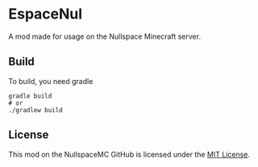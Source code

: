 # EspaceNul

A mod made for usage on the Nullspace Minecraft server.

## Build

To build, you need gradle

```console
gradle build
# or
./gradlew build
```

## License

This mod on the NullspaceMC GitHub is licensed under the [MIT License](./LICENSE).
